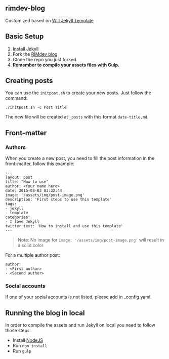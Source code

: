 ## rimdev-blog

Customized based on [Will Jekyll Template](https://github.com/willianjusten/will-jekyll-template/)

## Basic Setup

1. [Install Jekyll](http://jekyllrb.com)
2. Fork the [RIMdev blog](https://github.com/ritterim/rimdev-blog/fork)
3. Clone the repo you just forked.
7. **Remember to compile your assets files with Gulp.**

## Creating posts

You can use the `initpost.sh` to create your new posts. Just follow the command:

```
./initpost.sh -c Post Title
```

The new file will be created at `_posts` with this format `date-title.md`.

## Front-matter 

### Authors

When you create a new post, you need to fill the post information in the front-matter, follow this example:

```
---
layout: post
title: "How to use"
author: <Your name here>
date: 2015-08-03 03:32:44
image: '/assets/img/post-image.png'
description: 'First steps to use this template'
tags:
- jekyll 
- template 
categories:
- I love Jekyll
twitter_text: 'How to install and use this template'
---
```

> Note: No image for `image: '/assets/img/post-image.png'` will result in a solid color

For a multiple author post:

```
author:
- <First author>
- <Second author>
```

### Social accounts

If one of your social accounts is not listed, please add in _config.yaml. 

## Running the blog in local

In order to compile the assets and run Jekyll on local you need to follow those steps:

- Install [NodeJS](https://nodejs.org/)
- Run `npm install` 
- Run `gulp`

